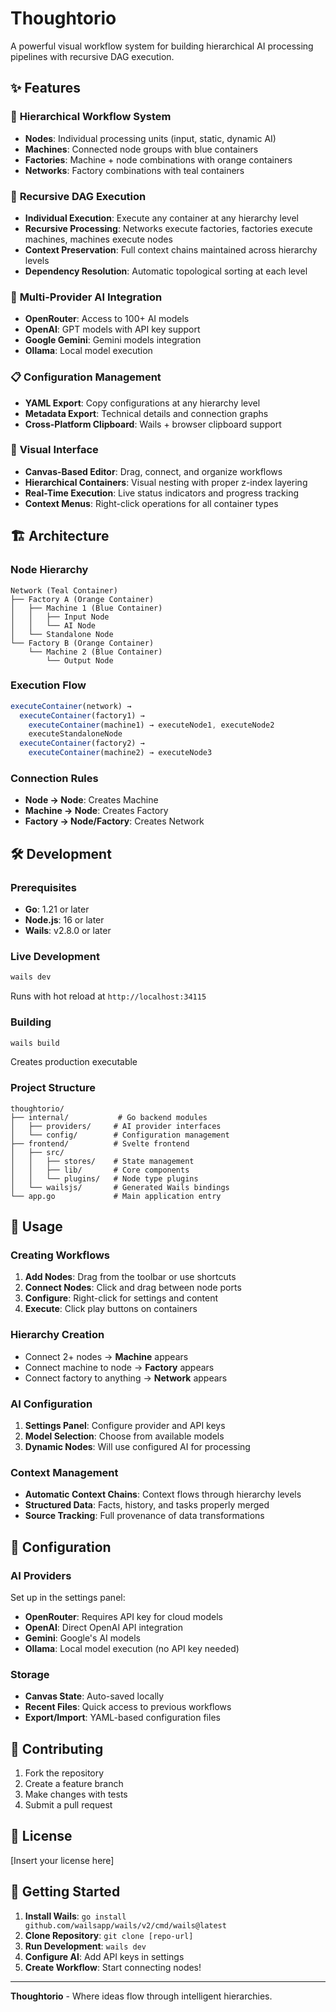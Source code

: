 # Thoughtorio

A powerful visual workflow system for building hierarchical AI processing pipelines with recursive DAG execution.

## ✨ Features

### 🔗 **Hierarchical Workflow System**
- **Nodes**: Individual processing units (input, static, dynamic AI)
- **Machines**: Connected node groups with blue containers
- **Factories**: Machine + node combinations with orange containers  
- **Networks**: Factory combinations with teal containers

### 🚀 **Recursive DAG Execution**
- **Individual Execution**: Execute any container at any hierarchy level
- **Recursive Processing**: Networks execute factories, factories execute machines, machines execute nodes
- **Context Preservation**: Full context chains maintained across hierarchy levels
- **Dependency Resolution**: Automatic topological sorting at each level

### 🤖 **Multi-Provider AI Integration**
- **OpenRouter**: Access to 100+ AI models
- **OpenAI**: GPT models with API key support
- **Google Gemini**: Gemini models integration
- **Ollama**: Local model execution

### 📋 **Configuration Management**
- **YAML Export**: Copy configurations at any hierarchy level
- **Metadata Export**: Technical details and connection graphs
- **Cross-Platform Clipboard**: Wails + browser clipboard support

### 🎨 **Visual Interface**
- **Canvas-Based Editor**: Drag, connect, and organize workflows
- **Hierarchical Containers**: Visual nesting with proper z-index layering
- **Real-Time Execution**: Live status indicators and progress tracking
- **Context Menus**: Right-click operations for all container types

## 🏗️ Architecture

### Node Hierarchy
```
Network (Teal Container)
├── Factory A (Orange Container)
│   ├── Machine 1 (Blue Container)
│   │   ├── Input Node
│   │   └── AI Node
│   └── Standalone Node
└── Factory B (Orange Container)
    └── Machine 2 (Blue Container)
        └── Output Node
```

### Execution Flow
```javascript
executeContainer(network) → 
  executeContainer(factory1) → 
    executeContainer(machine1) → executeNode1, executeNode2
    executeStandaloneNode
  executeContainer(factory2) → 
    executeContainer(machine2) → executeNode3
```

### Connection Rules
- **Node → Node**: Creates Machine
- **Machine → Node**: Creates Factory
- **Factory → Node/Factory**: Creates Network

## 🛠️ Development

### Prerequisites
- **Go**: 1.21 or later
- **Node.js**: 16 or later
- **Wails**: v2.8.0 or later

### Live Development
```bash
wails dev
```
Runs with hot reload at `http://localhost:34115`

### Building
```bash
wails build
```
Creates production executable

### Project Structure
```
thoughtorio/
├── internal/           # Go backend modules
│   ├── providers/     # AI provider interfaces
│   └── config/        # Configuration management
├── frontend/          # Svelte frontend
│   ├── src/
│   │   ├── stores/    # State management
│   │   ├── lib/       # Core components
│   │   └── plugins/   # Node type plugins
│   └── wailsjs/       # Generated Wails bindings
└── app.go             # Main application entry
```

## 🎯 Usage

### Creating Workflows
1. **Add Nodes**: Drag from the toolbar or use shortcuts
2. **Connect Nodes**: Click and drag between node ports
3. **Configure**: Right-click for settings and content
4. **Execute**: Click play buttons on containers

### Hierarchy Creation
- Connect 2+ nodes → **Machine** appears
- Connect machine to node → **Factory** appears  
- Connect factory to anything → **Network** appears

### AI Configuration
1. **Settings Panel**: Configure provider and API keys
2. **Model Selection**: Choose from available models
3. **Dynamic Nodes**: Will use configured AI for processing

### Context Management  
- **Automatic Context Chains**: Context flows through hierarchy levels
- **Structured Data**: Facts, history, and tasks properly merged
- **Source Tracking**: Full provenance of data transformations

## 🔧 Configuration

### AI Providers
Set up in the settings panel:
- **OpenRouter**: Requires API key for cloud models
- **OpenAI**: Direct OpenAI API integration  
- **Gemini**: Google's AI models
- **Ollama**: Local model execution (no API key needed)

### Storage
- **Canvas State**: Auto-saved locally
- **Recent Files**: Quick access to previous workflows
- **Export/Import**: YAML-based configuration files

## 🤝 Contributing

1. Fork the repository
2. Create a feature branch
3. Make changes with tests
4. Submit a pull request

## 📄 License

[Insert your license here]

## 🚀 Getting Started

1. **Install Wails**: `go install github.com/wailsapp/wails/v2/cmd/wails@latest`
2. **Clone Repository**: `git clone [repo-url]`
3. **Run Development**: `wails dev`
4. **Configure AI**: Add API keys in settings
5. **Create Workflow**: Start connecting nodes!

---

**Thoughtorio** - Where ideas flow through intelligent hierarchies.